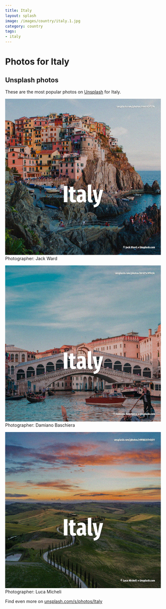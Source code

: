 ```yaml
---
title: Italy
layout: splash
image: /images/country/italy.1.jpg
category: country
tags:
- italy
---
```

# Photos for Italy
 
## Unsplash photos
These are the most popular photos on [Unsplash](https://unsplash.com) for Italy.
 
![Italy](/images/country/italy.1.jpg)
Photographer:  Jack Ward
 
![Italy](/images/country/italy.2.jpg)
Photographer:  Damiano Baschiera
 
![Italy](/images/country/italy.3.jpg)
Photographer:  Luca Micheli
 
Find even more on [unsplash.com/s/photos/Italy](https://unsplash.com/s/photos/Italy)
 
